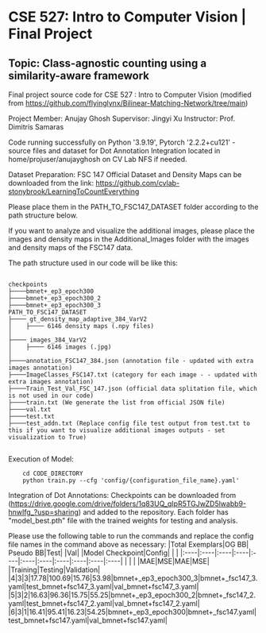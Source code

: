 # CSE 527: Intro to Computer Vision | Final Project
## Topic: Class-agnostic counting using a similarity-aware framework
Final project source code for CSE 527 : Intro to Computer Vision (modified from https://github.com/flyinglynx/Bilinear-Matching-Network/tree/main)

Project Member: Anujay Ghosh
Supervisor: Jingyi Xu
Instructor: Prof. Dimitris Samaras

Code running successfully on Python '3.9.19', Pytorch '2.2.2+cu121' - source files and dataset for Dot Annotation Integration located in home/projuser/anujayghosh on CV Lab NFS if needed.

Dataset Preparation:
FSC 147 Official Dataset and Density Maps can be downloaded from the link: https://github.com/cvlab-stonybrook/LearningToCountEverything 

Please place them in the PATH_TO_FSC147_DATASET folder according to the path structure below.

If you want to analyze and visualize the additional images, please place the images and density maps in the Additional_Images folder with the images and density maps of the FSC147 data.

The path structure used in our code will be like this:
````

checkpoints
├────bmnet+_ep3_epoch300
├────bmnet+_ep3_epoch300_2
├────bmnet+_ep3_epoch300_3
PATH_TO_FSC147_DATASET
├──── gt_density_map_adaptive_384_VarV2
│    ├──── 6146 density maps (.npy files)
│    
├──── images_384_VarV2
│    ├──── 6146 images (.jpg)
│ 
├────annotation_FSC147_384.json (annotation file - updated with extra images annotation)
├────ImageClasses_FSC147.txt (category for each image - - updated with extra images annotation)
├────Train_Test_Val_FSC_147.json (official data splitation file, which is not used in our code)
├────train.txt (We generate the list from official JSON file)
├────val.txt
├────test.txt
├────test_addn.txt (Replace config file test output from test.txt to this if you want to visualize additional images outputs - set visualization to True)


````

Execution of Model: 
````
    cd CODE_DIRECTORY
    python train.py --cfg 'config/{configuration_file_name}.yaml'
````

Integration of Dot Annotations:
Checkpoints can be downloaded from (https://drive.google.com/drive/folders/1q83UQ_qIpR5TGJwZD5lwabb9-hnwIfg_?usp=sharing) and added to the repository. Each folder has "model_best.pth" file with the trained weights for testing and analysis. 

Please use the following table to run the commands and replace the config file names in the command above as necessary:
|Total Exemplars|OG BB| Pseudo BB|Test| |Val| |Model Checkpoint|Config| | |
|:----|:----|:----|:----|:----|:----|:----|:----|:----|:----|:----|
| | | |MAE|MSE|MAE|MSE| |Training|Testing|Validation|
|4|3|3|17.78|100.69|15.76|53.98|bmnet+_ep3_epoch300_3|bmnet+_fsc147_3.yaml|test_bmnet+fsc147_3.yaml|val_bmnet+fsc147_3.yaml|
|5|3|2|16.63|96.36|15.75|55.25|bmnet+_ep3_epoch300_2|bmnet+_fsc147_2.yaml|test_bmnet+fsc147_2.yaml|val_bmnet+fsc147_2.yaml|
|6|3|1|16.41|95.41|16.23|54.25|bmnet+_ep3_epoch300|bmnet+_fsc147.yaml|test_bmnet+fsc147.yaml|val_bmnet+fsc147.yaml|


